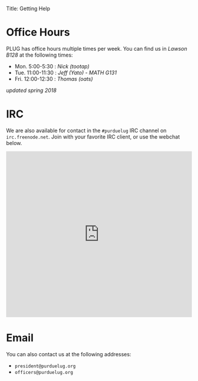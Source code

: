 Title: Getting Help

# Office Hours
  PLUG has office hours multiple times per week. You can find us in *Lawson B128* at the following times:
  
  - Mon. 5:00-5:30 : *Nick (tootap)*
  - Tue. 11:00-11:30 : *Jeff (Yato) - MATH G131*
  - Fri. 12:00-12:30 : *Thomas (oats)*

  *updated spring 2018*

# IRC

  We are also available for contact in the `#purduelug` IRC channel on `irc.freenode.net`.  Join with your favorite IRC client, or use the webchat below.
  
<iframe src="https://kiwiirc.com/client/irc.freenode.net/?nick=Webchat|?&theme=mini#purduelug" style="border:0; width:100%; height:450px;"></iframe>

# Email

  You can also contact us at the following addresses:

  - `president@purduelug.org`
  - `officers@purduelug.org`

